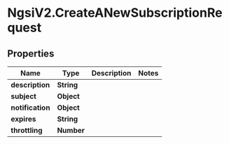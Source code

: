 # NgsiV2.CreateANewSubscriptionRequest

## Properties
Name | Type | Description | Notes
------------ | ------------- | ------------- | -------------
**description** | **String** |  | 
**subject** | **Object** |  | 
**notification** | **Object** |  | 
**expires** | **String** |  | 
**throttling** | **Number** |  | 


